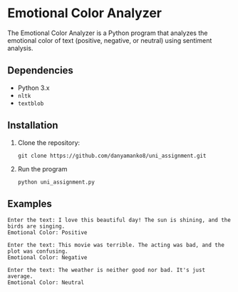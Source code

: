 # Emotional Color Analyzer

The Emotional Color Analyzer is a Python program that analyzes the emotional color of text (positive, negative, or neutral) using sentiment analysis.

## Dependencies

- Python 3.x
- `nltk`
- `textblob`

## Installation

1. Clone the repository:

   ```shell
   git clone https://github.com/danyamanko8/uni_assignment.git
   
2. Run the program
   ```shell
   python uni_assignment.py
   
## Examples
   ```shell
   Enter the text: I love this beautiful day! The sun is shining, and the birds are singing.
   Emotional Color: Positive
   
  Enter the text: This movie was terrible. The acting was bad, and the plot was confusing.
  Emotional Color: Negative
  
  Enter the text: The weather is neither good nor bad. It's just average.
  Emotional Color: Neutral
